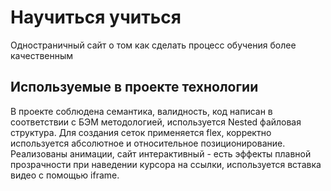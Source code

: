 #  Научиться учиться

Одностраничный сайт о том как сделать процесс обучения более качественным

## Используемые в проекте технологии 

В проекте соблюдена семантика, валидность, код написан в соответствии с БЭМ методологией, используется Nested файловая структура. Для создания сеток применяется flex, корректно используется абсолютное и относительное позиционирование. Реализованы анимации, сайт интерактивный - есть эффекты плавной прозрачности при наведении курсора на ссылки, используется вставка видео с помощью iframe.
